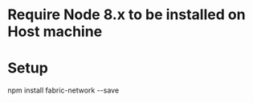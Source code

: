 
# Require Node 8.x to be installed on Host machine



Setup
=====
npm install fabric-network --save